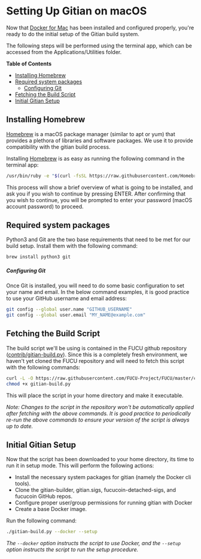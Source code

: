 Setting Up Gitian on macOS
===========================

Now that [Docker for Mac](./docker-setup-mac.md) has been installed and configured properly, you're ready to do the initial setup of the Gitian build system.

The following steps will be performed using the terminal app, which can be accessed from the Applications/Utilities folder.

<!-- markdown-toc start -->
**Table of Contents**

- [Installing Homebrew](#installing-homebrew)
- [Required system packages](#required-system-packages)
    - [Configuring Git](#configuring-git)
- [Fetching the Build Script](#fetching-the-build-script)
- [Initial Gitian Setup](#initial-gitian-setup)

<!-- markdown-toc end -->

Installing Homebrew
--------------------

[Homebrew](https://brew.sh/) is a macOS package manager (similar to apt or yum) that provides a plethora of libraries and software packages. We use it to provide compatibility with the gitian build process.

Installing [Homebrew](https://brew.sh/) is as easy as running the following command in the terminal app:

```bash
/usr/bin/ruby -e "$(curl -fsSL https://raw.githubusercontent.com/Homebrew/install/master/install)"
```
This process will show a brief overview of what is going to be installed, and ask you if you wish to continue by pressing ENTER. After confirming that you wish to continue, you will be prompted to enter your password (macOS account password) to proceed.

Required system packages
-------------------------

Python3 and Git are the two base requirements that need to be met for our build setup. Install them with the following command:

```bash
brew install python3 git
```

##### Configuring Git

Once Git is installed, you will need to do some basic configuration to set your name and email. In the below command examples, it is good practice to use your GitHub username and email address:

```bash
git config --global user.name "GITHUB_USERNAME"
git config --global user.email "MY_NAME@example.com"
```

Fetching the Build Script
--------------------------

The build script we'll be using is contained in the FUCU github repository ([contrib/gitian-build.py](https://github.com/fucucoin910/fucucoin/blob/master/contrib/gitian-build.py)). Since this is a completely fresh environment, we haven't yet cloned the FUCU repository and will need to fetch this script with the following commands:

```bash
curl -L -O https://raw.githubusercontent.com/FUCU-Project/FUCU/master/contrib/gitian-build.py
chmod +x gitian-build.py
```

This will place the script in your home directory and make it executable.

*Note: Changes to the script in the repository won't be automatically applied after fetching with the above commands. It is good practice to periodically re-run the above commands to ensure your version of the script is always up to date.*

Initial Gitian Setup
-------------------------

Now that the script has been downloaded to your home directory, its time to run it in setup mode. This will perform the following actions:

- Install the necessary system packages for gitian (namely the Docker cli tools).
- Clone the gitian-builder, gitian.sigs, fucucoin-detached-sigs, and fucucoin GitHub repos.
- Configure proper user/group permissions for running gitian with Docker
- Create a base Docker image.

Run the following command:

```bash
./gitian-build.py --docker --setup
```
*The `--docker` option instructs the script to use Docker, and the `--setup` option instructs the script to run the setup procedure.*
